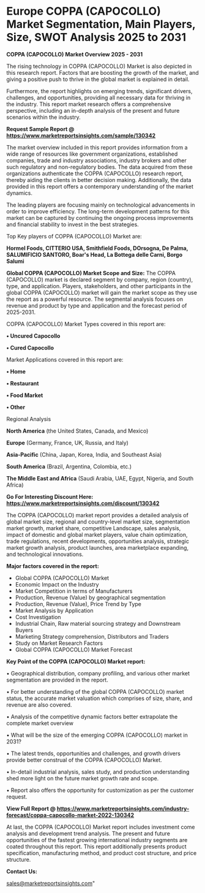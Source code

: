 # Europe COPPA (CAPOCOLLO) Market Segmentation, Main Players, Size, SWOT Analysis 2025 to 2031

<Strong> COPPA (CAPOCOLLO) Market Overview 2025 - 2031</strong>

The rising technology in COPPA (CAPOCOLLO) Market is also depicted in this research report. Factors that are boosting the growth of the market, and giving a positive push to thrive in the global market is explained in detail.

Furthermore, the report highlights on emerging trends, significant drivers, challenges, and opportunities, providing all necessary data for thriving in the industry. This report market research offers a comprehensive perspective, including an in-depth analysis of the present and future scenarios within the industry.

<strong>Request Sample Report @ <a href=https://www.marketreportsinsights.com/sample/130342>https://www.marketreportsinsights.com/sample/130342</a></strong>

The market overview included in this report provides information from a wide range of resources like government organizations, established companies, trade and industry associations, industry brokers and other such regulatory and non-regulatory bodies. The data acquired from these organizations authenticate the COPPA (CAPOCOLLO) research report, thereby aiding the clients in better decision making. Additionally, the data provided in this report offers a contemporary understanding of the market dynamics.

The leading players are focusing mainly on technological advancements in order to improve efficiency. The long-term development patterns for this market can be captured by continuing the ongoing process improvements and financial stability to invest in the best strategies.

Top Key players of COPPA (CAPOCOLLO) Market are:

<strong>Hormel Foods, CITTERIO USA, Smithfield Foods, DOrsogna, De Palma, SALUMIFICIO SANTORO, Boar's Head, La Bottega delle Carni, Borgo Salumi</strong>

<strong><b>Global COPPA (CAPOCOLLO) Market Scope and Size:</b></strong>
The COPPA (CAPOCOLLO) market is declared segment by company, region (country), type, and application. Players, stakeholders, and other participants in the global COPPA (CAPOCOLLO) market will gain the market scope as they use the report as a powerful resource. The segmental analysis focuses on revenue and product by type and application and the forecast period of 2025-2031.

COPPA (CAPOCOLLO) Market Types covered in this report are:

<strong>• Uncured Capocollo

• Cured Capocollo</strong>

Market Applications covered in this report are:

<strong>• Home

• Restaurant

• Food Market

• Other</strong> 

Regional Analysis

<strong>North America</strong> (the United States, Canada, and Mexico)

<strong>Europe</strong> (Germany, France, UK, Russia, and Italy)

<strong>Asia-Pacific</strong> (China, Japan, Korea, India, and Southeast Asia)

<strong>South America</strong> (Brazil, Argentina, Colombia, etc.)

<strong>The Middle East and Africa</strong> (Saudi Arabia, UAE, Egypt, Nigeria, and South Africa)

<strong>Go For Interesting Discount Here: <a href=https://www.marketreportsinsights.com/discount/130342>https://www.marketreportsinsights.com/discount/130342</a></strong>

The COPPA (CAPOCOLLO) market report provides a detailed analysis of global market size, regional and country-level market size, segmentation market growth, market share, competitive Landscape, sales analysis, impact of domestic and global market players, value chain optimization, trade regulations, recent developments, opportunities analysis, strategic market growth analysis, product launches, area marketplace expanding, and technological innovations.

<strong><b>Major factors covered in the report:</b></strong>
<ul>
  <li>Global COPPA (CAPOCOLLO) Market </li>
  <li>Economic Impact on the Industry</li>
  <li>Market Competition in terms of Manufacturers</li>
  <li>Production, Revenue (Value) by geographical segmentation</li>
  <li>Production, Revenue (Value), Price Trend by Type</li>
  <li>Market Analysis by Application</li>
  <li>Cost Investigation</li>
  <li>Industrial Chain, Raw material sourcing strategy and Downstream Buyers</li>
  <li>Marketing Strategy comprehension, Distributors and Traders</li>
  <li>Study on Market Research Factors</li>
  <li>Global COPPA (CAPOCOLLO) Market Forecast</li>
</ul>

<strong><b>Key Point of the COPPA (CAPOCOLLO) Market report:</b></strong>

• Geographical distribution, company profiling, and various other market segmentation are provided in the report.

• For better understanding of the global COPPA (CAPOCOLLO) market status, the accurate market valuation which comprises of size, share, and revenue are also covered.

• Analysis of the competitive dynamic factors better extrapolate the complete market overview

• What will be the size of the emerging COPPA (CAPOCOLLO) market in 2031?

• The latest trends, opportunities and challenges, and growth drivers provide better construal of the COPPA (CAPOCOLLO) Market.

• In-detail industrial analysis, sales study, and production understanding shed more light on the future market growth rate and scope.

• Report also offers the opportunity for customization as per the customer request.

<strong><b>View Full Report @ <a href=https://www.marketreportsinsights.com/industry-forecast/coppa-capocollo-market-2022-130342>https://www.marketreportsinsights.com/industry-forecast/coppa-capocollo-market-2022-130342</a></b></strong>


At last, the COPPA (CAPOCOLLO) Market report includes investment come analysis and development trend analysis. The present and future opportunities of the fastest growing international industry segments are coated throughout this report. This report additionally presents product specification, manufacturing method, and product cost structure, and price structure.

<strong>Contact Us:</strong>

sales@marketreportsinsights.com"

